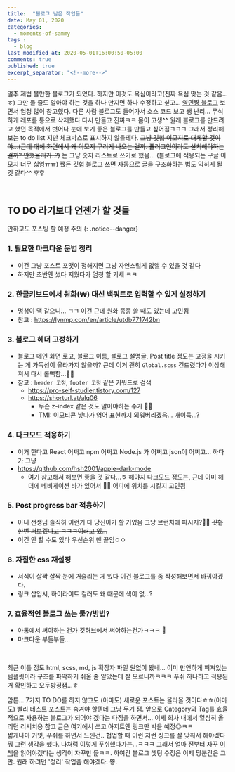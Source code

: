 ```yaml
---
title:  "블로그 남은 작업들"
date: May 01, 2020
categories:
  - moments-of-sammy
tags :
  - blog
last_modified_at: 2020-05-01T16:00:50-05:00
comments: true
published: true
excerpt_separator: "<!--more-->"
---
```


얼추 제법 볼만한 블로그가 되었다. 하지만 이것도 욕심이라고(진짜 욕심 맞는 것 같음...ㅎ) 그만 둘 줄도 알아야 하는 것을 하나 만지면 하나 수정하고 싶고... [영민쨩 블로그](http://baekyeongmin.github.io/ "Yeongmin's Blog") 보면서 엄청 많이 참고했다. 다른 사람 블로그도 들어가서 소스 코드 보고 쌩 난리... 무식하게 레포를 통으로 삭제했다 다시 만들고 진짜ㅋㅋ 몸이 고생^^ 원래 블로그를 만드려고 했던 목적에서 벗어나 눈에 보기 좋은 블로그를 만들고 싶어짐ㅋㅋㅋ 그래서 정리해보는 to do list 지만 체크박스로 표시하지 않을테다.<!--more--> ~~그냥 깃헙 이모지로 대체할 것이야...(근데 대체 화면에서 왜 이모지 구리게 나오는 걸까. 플러그인이라도 설치해야하는 걸까? 안했을리가..?)~~ 는 그냥 숫자 리스트로 쓰기로 했음... (블로그에 적용되는 구글 이모지 너무 싫엉ㅠㅠ) 쨌든 깃헙 블로그 쓰면 자동으로 글을 구조화하는 법도 익히게 될 것 같다^^ 후후  

<br>

## TO DO 라기보다 언젠가 할 것들
안하고도 포스팅 할 예정 주의
{: .notice--danger}

### 1. 필요한 마크다운 문법 정리
- 이건 그냥 포스트 포맷이 정해지면 그냥 자연스럽게 없앨 수 있을 것 같다
- 하지만 초반엔 썼다 지웠다가 엄청 할 기세 ㅋㅋ

### 2. 한글키보드에서 원화(₩) 대신 백쿼트로 입력할 수 있게 설정하기
- ~~멍청이 맥~~ 같으니... ㅋㅋ 이건 근데 원화 종종 쓸 때도 있는데 고민됨
- 참고 : <https://lynmp.com/en/article/utdb771742bn>

### 3. 블로그 헤더 고정하기
- 블로그 메인 화면 로고, 블로그 이름, 블로그 설명글, Post title 정도는 고정을 시키는 게 가독성이 올라가지 않을까? 근데 이거 괜히 `Global.scss` 건드렸다가 이상해져서 다시 롤빽함...:woman_facepalming:
- 참고 : `header 고정`, `footer 고정` 같은 키워드로 검색
  - <https://pro-self-studier.tistory.com/127>
  - <https://shorturl.at/alq06>
    - 무슨 z-index 같은 것도 알아야하는 수가 :woman_facepalming:
    - TMI: 이모티콘 넣다가 영어 표현까지 외워버리겠음... 개이득...?
    
### 4. 다크모드 적용하기
- 이거 한다고 React 어쩌고 npm 어쩌고 Node.js 가 어쩌고 json이 어쩌고... 하다가 그냥
- <https://github.com/hsh2001/apple-dark-mode>
  - 여기 참고해서 해보면 좋을 것 같다...ㅎ 해야지 다크모드 정도는, 근데 이미 헤더에 네비게이션 바가 있어서 :woman_facepalming: 어디에 위치를 시킬지 고민됨
  
### 5. Post progress bar 적용하기
- 아니 선생님 솔직히 이런거 다 당신이가 할 거였음 그냥 브런치에 파시지?:woman_shrugging:	~~깃헙 한번 써보겠다고 ㅋㅋㅋ이러고 있...~~
- 이건 안 할 수도 있다 우선순위 맨 끝임ㅇㅇ

### 6. 자잘한 css 재설정
- 서식이 살짝 살짝 눈에 거슬리는 게 있다 이건 블로그를 좀 작성해보면서 바꿔야겠다.
- 링크 삽입시, 하이라이트 컬러도 왜 때문에 색이 없...?

### 7. 효율적인 블로그 쓰는 툴?/방법?
- 아톰에서 써야하는 건가 깃허브에서 써야하는건가ㅋㅋㅋ :thinking:
- 마크다운 부들부들...

<br>

최근 이틀 정도 html, scss, md, js 확장자 파일 원없이 봤네... 이미 만연하게 퍼져있는 템플릿이라 구조를 파악하기 쉬울 줄 알았는데 잘 모르니까ㅋㅋㅋ 푸쉬 하나하고 적용된 거 확인하고 오두방정잼...ㅎ  

암튼... 7가지 TO DO를 하지 않고도 (아마도) 새로운 포스트는 올라올 것이다ㅎㅎ(아마도) 빨리 테스트 포스트는 숨겨야 할텐데 그냥 두기 잼. 앞으로 Category와 Tag를 효율적으로 사용하는 블로그가 되어야 겠다는 다짐을 하면서... 이제 회사 내에서 열심히 올리던 리서치용 참고 글은 여기에서 쓰고 아지트엔 링크만 박을 예정:wink:ㅋㅋ  
짧게나마 커밋, 푸쉬를 하면서 느낀건.. 협업할 때 이런 저런 싱크를 잘 맞춰서 해야겠다 뭐 그런 생각을 했다. 나처럼 이렇게 푸쉬했다가는...ㅋㅋㅋ 그래서 얼마 전부터 자꾸 [이 책](http://www.yes24.com/Product/Goods/85382769?Acode=101)을 읽어야겠다는 생각이 자꾸만 듦ㅋㅋ. 하여간 블로그 셋팅 수정은 이제 당분간은 그만. 원래 하려던 '정리' 작업좀 해야겠다. 뿅.
  

